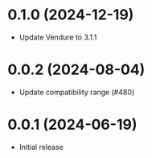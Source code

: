 # 0.1.0 (2024-12-19)

- Update Vendure to 3.1.1

# 0.0.2 (2024-08-04)

- Update compatibility range (#480)

# 0.0.1 (2024-06-19)

- Initial release
